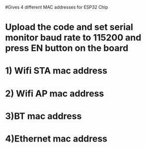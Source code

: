 #Gives 4 different MAC addresses for ESP32 Chip 

# Upload the code and set serial monitor baud rate to 115200 and press EN button on the board
# 1) Wifi STA mac address
# 2) Wifi AP mac address
# 3)BT mac address
# 4)Ethernet mac address
